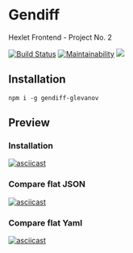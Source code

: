 # Gendiff
Hexlet Frontend - Project No. 2

[![Build Status](https://travis-ci.org/glevanov/project-lvl2-s401.svg?branch=master)](https://travis-ci.org/glevanov/project-lvl2-s401)
[![Maintainability](https://api.codeclimate.com/v1/badges/9c8c2e5d68340aaea0f5/maintainability)](https://codeclimate.com/github/glevanov/project-lvl2-s401/maintainability)
<a href="https://codeclimate.com/github/glevanov/project-lvl2-s401/test_coverage"><img src="https://api.codeclimate.com/v1/badges/9c8c2e5d68340aaea0f5/test_coverage" /></a>

## Installation
```npm i -g gendiff-glevanov```

## Preview
### Installation
[![asciicast](https://asciinema.org/a/ipr8UNiAUhEFoltbM0dQ1Kn3u.svg)](https://asciinema.org/a/ipr8UNiAUhEFoltbM0dQ1Kn3u)

### Compare flat JSON
[![asciicast](https://asciinema.org/a/A9xHZgseHQj3tGbTwCLCiguXH.svg)](https://asciinema.org/a/A9xHZgseHQj3tGbTwCLCiguXH)

### Compare flat Yaml
[![asciicast](https://asciinema.org/a/XOn8uPv0cPKWKSkGmptyu4T4D.svg)](https://asciinema.org/a/XOn8uPv0cPKWKSkGmptyu4T4D)
